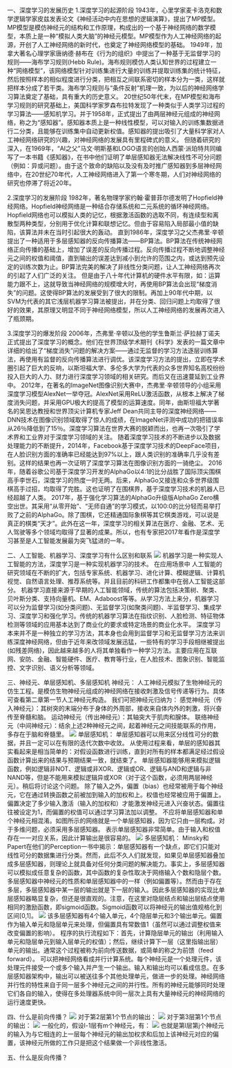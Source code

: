 一、深度学习的发展历史
1.深度学习的起源阶段
1943年，心里学家麦卡洛克和数学逻辑学家皮兹发表论文《神经活动中内在思想的逻辑演算》，提出了MP模型。MP模型是模仿神经元的结构和工作原理，构成出的一个基于神经网络的数学模型，本质上是一种“模拟人类大脑”的神经元模型。MP模型作为人工神经网络的起源，开创了人工神经网络的新时代，也奠定了神经网络模型的基础。
1949年，加拿大著名心理学家唐纳德·赫布在《行为的组织》中提出了一种基于无监督学习的规则——海布学习规则(Hebb Rule)。海布规则模仿人类认知世界的过程建立一种“网络模型”，该网络模型针对训练集进行大量的训练并提取训练集的统计特征，然后按照样本的相似程度进行分类，把相互之间联系密切的样本分为一类，这样就把样本分成了若干类。海布学习规则与“条件反射”机理一致，为以后的神经网络学习算法奠定了基础，具有重大的历史意义。
20世纪50年代末，在MP模型和海布学习规则的研究基础上，美国科学家罗森布拉特发现了一种类似于人类学习过程的学习算法——感知机学习。并于1958年，正式提出了由两层神经元组成的神经网络，称之为“感知器”。感知器本质上是一种线性模型，可以对输入的训练集数据进行二分类，且能够在训练集中自动更新权值。感知器的提出吸引了大量科学家对人工神经网络研究的兴趣，对神经网络的发展具有里程碑式的意义。
但随着研究的深入，在1969年，“AI之父”马文·明斯基和LOGO语言的创始人西蒙·派珀特共同编写了一本书籍《感知器》，在书中他们证明了单层感知器无法解决线性不可分问题（例如：异或问题）。由于这个致命的缺陷以及没有及时推广感知器到多层神经网络中，在20世纪70年代，人工神经网络进入了第一个寒冬期，人们对神经网络的研究也停滞了将近20年。

2.深度学习的发展阶段
1982年，著名物理学家约翰·霍普菲尔德发明了Hopfield神经网络。Hopfield神经网络是一种结合存储系统和二元系统的循环神经网络。Hopfield网络也可以模拟人类的记忆，根据激活函数的选取不同，有连续型和离散型两种类型，分别用于优化计算和联想记忆。但由于容易陷入局部最小值的缺陷，该算法并未在当时引起很大的轰动。
直到1986年，深度学习之父杰弗里·辛顿提出了一种适用于多层感知器的反向传播算法——BP算法。BP算法在传统神经网络正向传播的基础上，增加了误差的反向传播过程。反向传播过程不断地调整神经元之间的权值和阈值，直到输出的误差达到减小到允许的范围之内，或达到预先设定的训练次数为止。BP算法完美的解决了非线性分类问题，让人工神经网络再次的引起了人们广泛的关注。
但是由于八十年代计算机的硬件水平有限，如：运算能力跟不上，这就导致当神经网络的规模增大时，再使用BP算法会出现“梯度消失”的问题。这使得BP算法的发展受到了很大的限制。再加上90年代中期，以SVM为代表的其它浅层机器学习算法被提出，并在分类、回归问题上均取得了很好的效果，其原理又明显不同于神经网络模型，所以人工神经网络的发展再次进入了瓶颈期。

3.深度学习的爆发阶段
2006年，杰弗里·辛顿以及他的学生鲁斯兰·萨拉赫丁诺夫正式提出了深度学习的概念。他们在世界顶级学术期刊《科学》发表的一篇文章中详细的给出了“梯度消失”问题的解决方案——通过无监督的学习方法逐层训练算法，再使用有监督的反向传播算法进行调优。该深度学习方法的提出，立即在学术圈引起了巨大的反响，以斯坦福大学、多伦多大学为代表的众多世界知名高校纷纷投入巨大的人力、财力进行深度学习领域的相关研究。而后又在迅速蔓延到工业界中。
2012年，在著名的ImageNet图像识别大赛中，杰弗里·辛顿领导的小组采用深度学习模型AlexNet一举夺冠。AlexNet采用ReLU激活函数，从根本上解决了梯度消失问题，并采用GPU极大的提高了模型的运算速度。同年，由斯坦福大学著名的吴恩达教授和世界顶尖计算机专家Jeff Dean共同主导的深度神经网络——DNN技术在图像识别领域取得了惊人的成绩，在ImageNet评测中成功的把错误率从26％降低到了15％。深度学习算法在世界大赛的脱颖而出，也再一次吸引了学术界和工业界对于深度学习领域的关注。
随着深度学习技术的不断进步以及数据处理能力的不断提升，2014年，Facebook基于深度学习技术的DeepFace项目，在人脸识别方面的准确率已经能达到97%以上，跟人类识别的准确率几乎没有差别。这样的结果也再一次证明了深度学习算法在图像识别方面的一骑绝尘。
2016年，随着谷歌公司基于深度学习开发的AlphaGo以4:1的比分战胜了国际顶尖围棋高手李世石，深度学习的热度一时无两。后来，AlphaGo又接连和众多世界级围棋高手过招，均取得了完胜。这也证明了在围棋界，基于深度学习技术的机器人已经超越了人类。
2017年，基于强化学习算法的AlphaGo升级版AlphaGo Zero横空出世。其采用“从零开始”、“无师自通”的学习模式，以100:0的比分轻而易举打败了之前的AlphaGo。除了围棋，它还精通国际象棋等其它棋类游戏，可以说是真正的棋类“天才”。此外在这一年，深度学习的相关算法在医疗、金融、艺术、无人驾驶等多个领域均取得了显著的成果。所以，也有专家把2017年看作是深度学习甚至是人工智能发展最为突飞猛进的一年。

二、人工智能、机器学习、深度学习有什么区别和联系
![](https://ai-studio-static-online.cdn.bcebos.com/0982d71ae5c94b79a6a78a0ad40b4b604454b2df9c0743c1ad59cdf0d77aa57d)
机器学习是一种实现人工智能的方法，深度学习是一种实现机器学习的技术。
在应用场景中
    人工智能的研究领域在不断的扩大，包括专家系统、机器学习、进化计算、模糊逻辑、计算机视觉、自然语言处理、推荐系统等。并且目前的科研工作都集中在弱人工智能这部分。
    机器学习直接来源于早期的人工智能领域，传统的算法包括决策树、聚类、贝叶斯分类、支持向量机、EM、Adaboost等等。从学习方法上来分，机器学习可以分为监督学习(如分类问题)、无监督学习(如聚类问题)、半监督学习、集成学习、深度学习和强化学习。传统的机器学习算法在指纹识别、人脸检测、特征物体检测等领域的应用基本达到了商业化的要求或特定场景的商业化水平。
    深度学习本来并不是一种独立的学习方法，其本身也会用到监督学习和无监督学习方法来训练深度神经网络，但由于近年来改领域发展迅猛，一些特有的学习手段相继被提出(如残差网络)，因此越来越多的人将其单独看作一种学习方法。主要应用在互联网、安防、金融、智能硬件、医疗、教育等行业，在人脸技术、图象识别、智能监控、文字识别、语义分析等领域。

三、神经元、单层感知机、多层感知机
神经元：
	人工神经元模拟了生物神经元的仿生工程。是模仿生物神经元组成的神经网络在接收刺激及信号传递等行为。具体可查看第二章第一节人工神经元构造。
我们可把神经元归纳为：
感觉神经元（传入神经元）：其树突的末端分布于身体的外周部，接收来自体内外的刺激，将兴奋传至脊髓和脑。
运动神经元（传出神经元）：其轴突大于肌肉和腺体。
联络神经元（中间神经元）：结余上述2种神经元之间，起着神经元之间技能联系的作用，多存在于脑和脊髓里。
![](https://ai-studio-static-online.cdn.bcebos.com/43ecf971657a44f187452b0789ea7ae41d63b0b5517246638c7e804412cc5827)
单层感知机：
单层感知器可以用来区分线性可分的数据，并且一定可以在有限的迭代次数中收敛。 
从使用过程来看，单层的感知器其实看起来是相当简单的：对假设函数进行训练，直到对所有的样本都满足经过假设函数计算出来的结果与预期结果一致，就结束了。
单层感知器能够用来模拟逻辑函数，例如逻辑非NOT、逻辑或非XOR、逻辑或OR、逻辑与AND和逻辑与非NAND等，但是不能用来模拟逻辑异或XOR（对于这个函数，必须用两层神经元）。稍后将讨论这个问题。 
除了输入之外，偏置（bias）也经常被用于每个神经元，它在通过转换函数之前被加到输入的加权和上。权值也经常被应用于偏置上。偏置决定了多少输入激活（输入的加权和）才能激发神经元进入兴奋状态。偏置往往被设定为1，而偏置的权值可以通过学习算法加以调整。 
不应将单层感知器和单个神经元相混淆。如图所示的网络就是一个单层感知器，因为它只由一层构成。对于多维问题，必须采用多层感知器。 
表示单层感知器非常简单。由于输入和权值存在一一对应关系，因此计算输出是很容易的。
![](https://ai-studio-static-online.cdn.bcebos.com/436fe3f6fd7944558813763db268f772ffd18e70fd1247d7a93d55a3beb66041)
多层感知机：
	Minsky和Papert在他们的Perception一书中揭示：单层感知器有一个缺点，即它们只能对线性可分的数据集进行分类。然而，此后不久人们就发现，如果见单层感知器叠加成多层感知器，则理论上就具备对任何分类问题的解决能力。事实上，多层感知器可以模拟成任意复杂的函数，其中函数的复杂性取决于网络输入个数和隐层个数。 
多层感知器中神经元的性质和单层感知器中的一样（例如偏置等）。然而由于存在多层，多层感知器中某一层的输出就是下一层的输入。因此多层感知器的实现比单层感知器略显复杂，但还是很直观的。注意，在这里对隐层结点和输出层结点使用相同的激励函数，即sigmoid函数。Sigmoid函数可以将神经元的输出值规格化到区间[0,1]。
![](https://ai-studio-static-online.cdn.bcebos.com/32f9dba6fa2649e2955c9c1f67ca42eafdb27edee417418bbc125ae0ada137af)
该多层感知器有4个输入单元，4个隐层单元和3个输出单元。偏置作为输入单元和隐层单元来处理，但偏置具有常数值1（虽然可以通过调整权值来改变偏置的影响）。 
程序的执行流程如下：首先，计算隐层单元的输出（利用输入单元和隐层单元到输入层单元的权值）；然后，继续计算下一层（这里指输出层）单元的输出。通常这个过程被称为前向传送数据，或简单的称之为前馈（feed forward）。 
可以把神经网络看成并行计算系统。每个神经元是一个处理元件，该处理元件接受一个或多个输入并产生一个输出。输入和输出均可以看成信息。在多层感知器架构中，输出可以被送往多个其他处理单元，做进一步的处理。神经网络并行性的特性来自于同一层多个神经元之间的并行性。所有的神经元能够同时处理它们各自的输入，使得在多处理器系统中同一层次上具有大量神经元的神经网络的运行速度更快。

四、什么是前向传播？
![](https://ai-studio-static-online.cdn.bcebos.com/3ac1d60b115c4beba89c86489be488f09df6a5d521e647368c044f889ac37fd6)
对于第2层第1个节点的输出：
![](https://ai-studio-static-online.cdn.bcebos.com/1fb7e93169ad4d4cb1d5a0044301576950d9cad40456493a8ad44f0523bb9487)
对于第3层第1个节点的输出：
![](https://ai-studio-static-online.cdn.bcebos.com/74e5932bf92e4f7d94e571b452b1cb75fa9c09cfe2174a199a3aaeb587fdcec4)
一般化的，假设l-1层有m个神经元，有：
![](https://ai-studio-static-online.cdn.bcebos.com/e6b1e860092b4afbaf88f7108ab8d1819728a6378f7c420f92d163504f1af3ed)
也就是第l层第j个神经元的输入为与它相连的上一层每个神经元的输出加权求和后加上该神经元对应的偏置，该神经元所做的工作只是把这个结果做一个非线性激活。

五、什么是反向传播？

